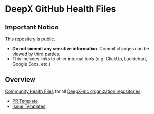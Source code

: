 # DeepX GitHub Health Files

## Important Notice

This repository is public.
* **Do not commit any sensitive information**. Commit changes can be viewed by third parties.
* This includes links to other internal tools (e.g. ClickUp, Lucidchart, Google Docs, etc.)

## Overview

[Community Health Files](https://docs.github.com/en/communities/setting-up-your-project-for-healthy-contributions/creating-a-default-community-health-file) for all [DeepX-inc organization repositories](https://github.com/DeepX-inc).

- [PR Template](.github/pull_request_template.md)
- [Issue Templates](.github/ISSUE_TEMPLATE/)
